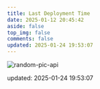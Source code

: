 ```yaml
---
title: Last Deployment Time
date: 2025-01-12 20:45:42
aside: false
top_img: false
comments: false
updated: 2025-01-24 19:53:07
---
```


![random-pic-api](https://api.dong4j.ink:1024/cover)

updated: 2025-01-24 19:53:07